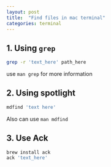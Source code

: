 ```yaml
---
layout: post
title:  "Find files in mac terminal"
categories: terminal
---
```



## 1. Using `grep`

```bash
grep -r 'text_here' path_here
```

use `man grep` for more information


## 2. Using spotlight

```bash
mdfind 'text here'
```

Also can use `man mdfind`


## 3. Use Ack

```bash
brew install ack
ack 'text_here'
```
